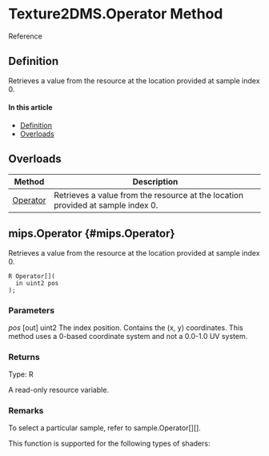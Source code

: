 # Texture2DMS.Operator Method

Reference

## Definition

Retrieves a value from the resource at the location provided at sample index 0.

#### In this article

*  [Definition](#definition)
*  [Overloads](#overloads)

## Overloads

| Method | Description |
| ------ | ----------- |
| [Operator](#Operator) | Retrieves a value from the resource at the location provided at sample index 0. |

## mips.Operator {#mips.Operator}

Retrieves a value from the resource at the location provided at sample index 0.

```HLSL
R Operator[](
  in uint2 pos
);
```

### Parameters
<i>pos</i> [out] uint2
The index position. Contains the (x, y) coordinates.  This method uses a 0-based coordinate system and not a 0.0-1.0 UV system.

### Returns
Type: R

A read-only resource variable.

### Remarks

To select a particular sample, refer to sample.Operator[][].

This function is supported for the following types of shaders:
